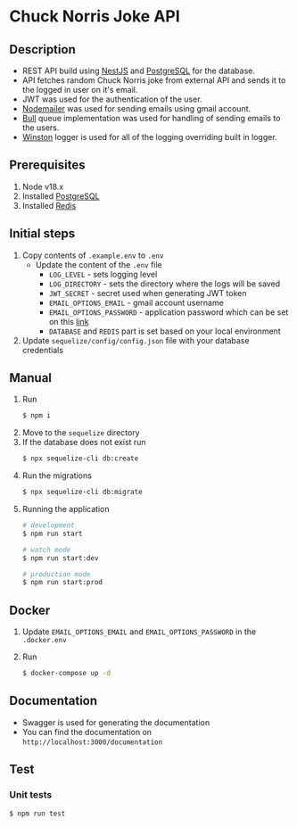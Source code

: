 # Chuck Norris Joke API

## Description
- REST API build using [NestJS](https://nestjs.com/) and [PostgreSQL](https://www.postgresql.org/) for the database. 
- API fetches random Chuck Norris joke from external API and sends it to the logged in user on it's email. 
- JWT was used for the authentication of the user. 
- [Nodemailer](https://nodemailer.com/) was used for sending emails using gmail account.
- [Bull](https://github.com/nestjs/bull) queue implementation was used for handling of sending emails to the users.
- [Winston](https://github.com/winstonjs/winston) logger is used for all of the logging overriding built in logger.
## Prerequisites

1. Node v18.x
2. Installed [PostgreSQL](https://www.postgresql.org/download/)
3. Installed [Redis](https://redis.io/download/)

## Initial steps

1. Copy contents of `.example.env` to `.env`
    - Update the content of the `.env` file
        - `LOG_LEVEL` - sets logging level
        - `LOG_DIRECTORY` - sets the directory where the logs will be saved
        - `JWT_SECRET` - secret used when generating JWT token
        - `EMAIL_OPTIONS_EMAIL` - gmail account username
        - `EMAIL_OPTIONS_PASSWORD` - application password which can be set on this [link](https://myaccount.google.com/apppasswords)
        - `DATABASE` and `REDIS` part is set based on your local environment
2. Update `sequelize/config/config.json` file with your database credentials

## Manual
1. Run 
    ```bash 
    $ npm i 
    ```
2. Move to the `sequelize` directory
3. If the database does not exist run
    ```bash
    $ npx sequelize-cli db:create
    ```
4. Run the migrations
    ```bash
    $ npx sequelize-cli db:migrate
    ```
5. Running the application
    ```bash
    # development
    $ npm run start

    # watch mode
    $ npm run start:dev

    # production mode
    $ npm run start:prod
    ```
## Docker
1. Update `EMAIL_OPTIONS_EMAIL` and `EMAIL_OPTIONS_PASSWORD` in the `.docker.env` 

2. Run
    ```bash
    $ docker-compose up -d
    ```

## Documentation
- Swagger is used for generating the documentation
- You can find the documentation on `http://localhost:3000/documentation`

## Test
### Unit tests
```bash
$ npm run test
```
